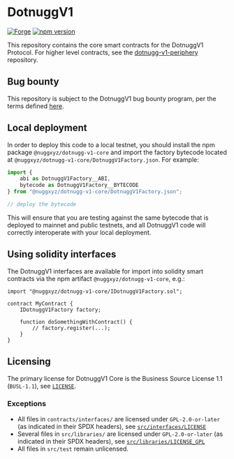 # DotnuggV1

[![Forge](https://github.com/nuggxyz/dotnugg-v1-core/actions/workflows/forge.yml/badge.svg)](https://github.com/nuggxyz/dotnugg-v1-core/actions/workflows/forge.yml)
[![npm version](https://img.shields.io/npm/v/@nuggxyz/dotnugg-v1-core/latest.svg)](https://www.npmjs.com/package/@nuggxyz/dotnugg-v1-core/v/latest)

This repository contains the core smart contracts for the DotnuggV1 Protocol.
For higher level contracts, see the [dotnugg-v1-periphery](https://github.com/nuggxyz/dotnugg-v1-periphery)
repository.

## Bug bounty

This repository is subject to the DotnuggV1 bug bounty program, per the terms defined [here](./bug-bounty.md).

## Local deployment

In order to deploy this code to a local testnet, you should install the npm package
`@nuggxyz/dotnugg-v1-core`
and import the factory bytecode located at
`@nuggxyz/dotnugg-v1-core/DotnuggV1Factory.json`.
For example:

```typescript
import {
    abi as DotnuggV1Factory__ABI,
    bytecode as DotnuggV1Factory__BYTECODE
} from "@nuggxyz/dotnugg-v1-core/DotnuggV1Factory.json";

// deploy the bytecode
```

This will ensure that you are testing against the same bytecode that is deployed to
mainnet and public testnets, and all DotnuggV1 code will correctly interoperate with
your local deployment.

## Using solidity interfaces

The DotnuggV1 interfaces are available for import into solidity smart contracts
via the npm artifact `@nuggxyz/dotnugg-v1-core`, e.g.:

```solidity
import "@nuggxyz/dotnugg-v1-core/IDotnuggV1Factory.sol";

contract MyContract {
    IDotnuggV1Factory factory;

    function doSomethingWithContract() {
        // factory.register(...);
    }
}

```

## Licensing

The primary license for DotnuggV1 Core is the Business Source License 1.1 (`BUSL-1.1`), see [`LICENSE`](./LICENSE).

### Exceptions

-   All files in `contracts/interfaces/` are licensed under `GPL-2.0-or-later` (as indicated in their SPDX headers), see [`src/interfaces/LICENSE`](./src/interfaces/LICENSE)
-   Several files in `src/libraries/` are licensed under `GPL-2.0-or-later` (as indicated in their SPDX headers), see [`src/libraries/LICENSE_GPL`](src/libraries/LICENSE_GPL)
-   All files in `src/test` remain unlicensed.
